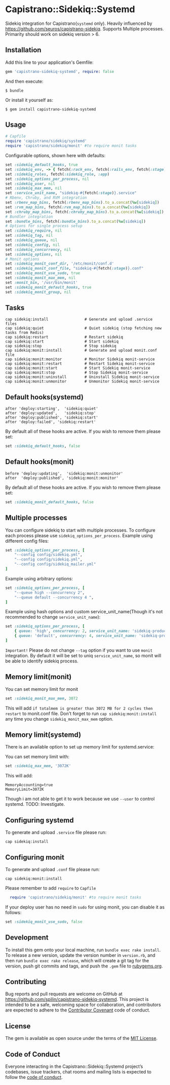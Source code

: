 # Capistrano::Sidekiq::Systemd

Sidekiq integration for Capistrano(`systemd` only).
Heavily influenced by https://github.com/seuros/capistrano-sidekiq.
Supports Multiple processes. Primarity should work on sidekiq version > 6.

## Installation

Add this line to your application's Gemfile:

```ruby
gem 'capistrano-sidekiq-systemd', require: false
```

And then execute:

    $ bundle

Or install it yourself as:

    $ gem install capistrano-sidekiq-systemd

## Usage
```ruby
# Capfile
require 'capistrano/sidekiq/systemd'
require 'capistrano/sidekiq/monit' #to require monit tasks
```
Configurable options, shown here with defaults:

```ruby
set :sidekiq_default_hooks, true
set :sidekiq_env, -> { fetch(:rack_env, fetch(:rails_env, fetch(:stage))) }
set :sidekiq_roles, fetch(:sidekiq_role, :app)
set :sidekiq_options_per_process, nil
set :sidekiq_user, nil
set :sidekiq_max_mem, nil
set :service_unit_name, "sidekiq-#{fetch(:stage)}.service"
# Rbenv, Chruby, and RVM integration
set :rbenv_map_bins, fetch(:rbenv_map_bins).to_a.concat(%w[sidekiq])
set :rvm_map_bins, fetch(:rvm_map_bins).to_a.concat(%w[sidekiq])
set :chruby_map_bins, fetch(:chruby_map_bins).to_a.concat(%w[sidekiq])
# Bundler integration
set :bundle_bins, fetch(:bundle_bins).to_a.concat(%w[sidekiq])
# Options for single process setup
set :sidekiq_require, nil
set :sidekiq_tag, nil
set :sidekiq_queue, nil
set :sidekiq_config, nil
set :sidekiq_concurrency, nil
set :sidekiq_options, nil
# Monit options
set :sidekiq_monit_conf_dir, '/etc/monit/conf.d'
set :sidekiq_monit_conf_file, "sidekiq-#{fetch(:stage)}.conf"
set :sidekiq_monit_use_sudo, true
set :sidekiq_monit_max_mem, nil
set :monit_bin, '/usr/bin/monit'
set :sidekiq_monit_default_hooks, true
set :sidekiq_monit_group, nil
```

## Tasks

    cap sidekiq:install                # Generate and upload .service files
    cap sidekiq:quiet                  # Quiet sidekiq (stop fetching new tasks from Redis)
    cap sidekiq:restart                # Restart sidekiq
    cap sidekiq:start                  # Start sidekiq
    cap sidekiq:stop                   # Stop sidekiq
    cap sidekiq:monit:install          # Generate and upload monit.conf file
    cap sidekiq:monit:monitor          # Monitor Sidekiq monit-service
    cap sidekiq:monit:restart          # Restart Sidekiq monit-service
    cap sidekiq:monit:start            # Start Sidekiq monit-service
    cap sidekiq:monit:stop             # Stop Sidekiq monit-service
    cap sidekiq:monit:uninstall        # Uninstall Sidekiq monit-service
    cap sidekiq:monit:unmonitor        # Unmonitor Sidekiq monit-service

## Default hooks(systemd)

    after 'deploy:starting',  'sidekiq:quiet'
    after 'deploy:updated',   'sidekiq:stop'
    after 'deploy:published', 'sidekiq:start'
    after 'deploy:failed', 'sidekiq:restart'

By default all of these hooks are active. If you wish to remove them please set:

```ruby
set :sidekiq_default_hooks, false
```

## Default hooks(monit)

    before 'deploy:updating',  'sidekiq:monit:unmonitor'
    after  'deploy:published', 'sidekiq:monit:monitor'

By default all of these hooks are active. If you wish to remove them please set:

```ruby
set :sidekiq_monit_default_hooks, false
```


## Multiple processes

You can configure sidekiq to start with multiple processes. To configure each process please use `sidekiq_options_per_process`.
Example using different config files:

```ruby
set :sidekiq_options_per_process, [
    "--config config/sidekiq.yml",
    "--config config/sidekiq.yml",
    "--config config/sidekiq_mailer.yml"
]
```

Example using arbitrary options:

```ruby
set :sidekiq_options_per_process, [
    "--queue high --concurrency 2",
    "--queue default --concurrency 4 ",
]
```

Example using hash options and custom service_unit_name(Though it's not recommended to change `service_unit_name`):

```ruby
set :sidekiq_options_per_process, [
    { queue: 'high', concurrency: 2, service_unit_name: 'sidekiq-production-1' }
    { queue: 'default', concurrency: 4, service_unit_name: 'sidekiq-production-2' }
]
```

`Important!`
Please do not change `--tag` option if you want to use `monit` integration. By default it will be set to uniq `service_unit_name`, so monit will be able to identify sidekiq process.

## Memory limit(monit)
You can set memory limit for monit
```ruby
set :sidekiq_monit_max_mem, 3072
```
This will add `if totalmem is greater than 3072 MB for 2 cycles then restart` to monit.conf file. Don't forget to run `cap sidekiq:monit:install` any time you change `sidekiq_monit_max_mem` option.

## Memory limit(systemd)
There is an available option to set up memory limit for systemd.service:

You can set memory limit with:
```ruby
set :sidekiq_max_mem, '3072K'
```
This will add:

    MemoryAccounting=true
    MemoryLimit=3072K

Though i am not able to get it to work because we use `--user` to control systemd. TODO: Investigate.


## Configuring systemd
To generate and upload `.service` file please run:

    cap sidekiq:install

## Configuring monit
To generate and upload `.conf` file please run:

    cap sidekiq:monit:install

Please remember to add `require` to `Capfile`

```ruby
  require 'capistrano/sidekiq/monit' #to require monit tasks
```

If your deploy user has no need in `sudo` for using monit, you can disable it as follows:

```ruby
set :sidekiq_monit_use_sudo, false
```
## Development

To install this gem onto your local machine, run `bundle exec rake install`. To release a new version, update the version number in `version.rb`, and then run `bundle exec rake release`, which will create a git tag for the version, push git commits and tags, and push the `.gem` file to [rubygems.org](https://rubygems.org).

## Contributing

Bug reports and pull requests are welcome on GitHub at https://github.com/spilin/capistrano-sidekiq-systemd. This project is intended to be a safe, welcoming space for collaboration, and contributors are expected to adhere to the [Contributor Covenant](http://contributor-covenant.org) code of conduct.

## License

The gem is available as open source under the terms of the [MIT License](https://opensource.org/licenses/MIT).

## Code of Conduct

Everyone interacting in the Capistrano::Sidekiq::Systemd project’s codebases, issue trackers, chat rooms and mailing lists is expected to follow the [code of conduct](https://github.com/spilin/capistrano-sidekiq-systemd/blob/master/CODE_OF_CONDUCT.md).

